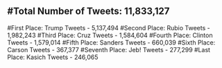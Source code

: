 #Total Number of Tweets: 11,833,127 
---
#First Place: Trump Tweets - 5,137,494
#Second Place: Rubio Tweets - 1,982,243
#Third Place: Cruz Tweets - 1,584,604
#Fourth Place: Clinton Tweets - 1,579,014
#Fifth Place: Sanders Tweets - 660,039
#Sixth Place: Carson Tweets - 367,377
#Seventh Place: Jeb! Tweets - 277,299
#Last Place: Kasich Tweets - 246,065
